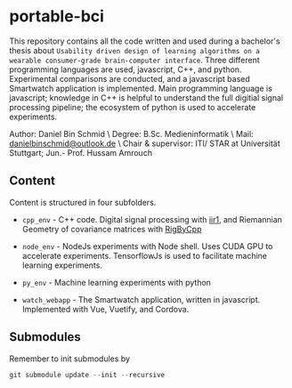 # portable-bci
This repository contains all the code written and used during a bachelor's thesis about `Usability driven design of learning algorithms on a wearable consumer-grade brain-computer interface`. Three different programming languages are used, javascript, C++, and python. Experimental comparisons are conducted, and a javascript based Smartwatch application is implemented. Main programming language is javascript; knowledge in C++ is helpful to understand the full digitial signal processing pipeline; the ecosystem of python is used 
to accelerate experiments.

Author: Daniel Bin Schmid \\
Degree: B.Sc. Medieninformatik \\
Mail: danielbinschmid@outlook.de \\
Chair & supervisor: ITI/ STAR at Universität Stuttgart; Jun.- Prof. Hussam Amrouch  


## Content
Content is structured in four subfolders.
- `cpp_env` - C++ code. Digital signal processing with [iir1](https://github.com/berndporr/iir1), 
and Riemannian Geometry of covariance matrices with [RigByCpp](https://github.com/tmonseigne/RIGBy-cpp)

- `node_env` - NodeJs experiments with Node shell. Uses CUDA GPU to accelerate experiments. TensorflowJs is used to facilitate machine learning experiments.

- `py_env` - Machine learning experiments with python

- `watch_webapp` - The Smartwatch application, written in javascript. Implemented with Vue, Vuetify, and Cordova.

## Submodules
Remember to init submodules by 
```s
git submodule update --init --recursive
```